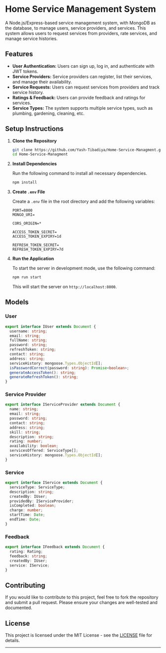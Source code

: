 
# Home Service Management System

A Node.js/Express-based service management system, with MongoDB as the database, to manage users, service providers, and services. This system allows users to request services from providers, rate services, and manage service histories.

## Features

- **User Authentication:** Users can sign up, log in, and authenticate with JWT tokens.
- **Service Providers:** Service providers can register, list their services, and manage their availability.
- **Service Requests:** Users can request services from providers and track service history.
- **Ratings & Feedback:** Users can provide feedback and ratings for services.
- **Service Types:** The system supports multiple service types, such as plumbing, gardening, cleaning, etc.

## Setup Instructions

1. **Clone the Repository**

   ```bash
   git clone https://github.com/Yash-Tibadiya/Home-Service-Managment.git
   cd Home-Service-Managment
   ```

2. **Install Dependencies**

   Run the following command to install all necessary dependencies.

   ```bash
   npm install
   ```

3. **Create `.env` File**

   Create a `.env` file in the root directory and add the following variables:

    ```env
    PORT=8000
    MONGO_URI=

    CORS_ORIGIN=*

    ACCESS_TOKEN_SECRET=
    ACCESS_TOKEN_EXPIRY=1d

    REFRESH_TOKEN_SECRET=
    REFRESH_TOKEN_EXPIRY=7d
    ```

4. **Run the Application**

   To start the server in development mode, use the following command:

   ```bash
   npm run start
   ```

   This will start the server on `http://localhost:8000`.

## Models

### User

```typescript
export interface IUser extends Document {
  username: string;
  email: string;
  fullName: string;
  password: string;
  refreshToken: string;
  contact: string;
  address: string;
  serviceHistory: mongoose.Types.ObjectId[];
  isPasswordCorrect(password: string): Promise<boolean>;
  generateAccessToken(): string;
  generateRefreshToken(): string;
}
```

### Service Provider

```typescript
export interface IServiceProvider extends Document {
  name: string;
  email: string;
  password: string;
  contact: string;
  address: string;
  skill: string;
  description: string;
  rating: number;
  availability: boolean;
  servicesOffered: ServiceType[];
  serviceHistory: mongoose.Types.ObjectId[];
}
```

### Service

```typescript
export interface IService extends Document {
  serviceType: ServiceType;
  description: string;
  createdBy: IUser;
  providedBy: IServiceProvider;
  isCompleted: boolean;
  charge: number;
  startTime: Date;
  endTime: Date;
}
```

### Feedback

```typescript
export interface IFeedback extends Document {
  rating: Rating;
  feedback: string;
  createdBy: IUser;
  service: IService;
}
```

## Contributing

If you would like to contribute to this project, feel free to fork the repository and submit a pull request. Please ensure your changes are well-tested and documented.

## License

This project is licensed under the MIT License - see the [LICENSE](LICENSE) file for details.

---
